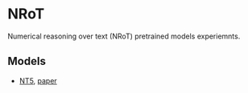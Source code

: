 # NRoT
Numerical reasoning over text (NRoT) pretrained models experiemnts.

## Models
- [NT5](https://huggingface.co/nielsr/nt5-small-rc1), [paper](https://arxiv.org/abs/2104.07307)